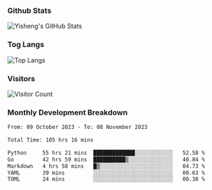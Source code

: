 ### Github Stats
![Yisheng's GitHub Stats](https://github-readme-stats-9qabuvhk1-gongyisheng.vercel.app/api?username=gongyisheng&count_private=true&show_icons=true)
### Tog Langs
![Top Langs](https://github-readme-stats-9qabuvhk1-gongyisheng.vercel.app/api/top-langs/?username=gongyisheng&layout=compact)
### Visitors
![Visitor Count](https://profile-counter.glitch.me/gongyisheng/count.svg)
### Monthly Development Breakdown
<!--START_SECTION:waka-->

```txt
From: 09 October 2023 - To: 08 November 2023

Total Time: 105 hrs 16 mins

Python     55 hrs 21 mins  █████████████░░░░░░░░░░░░   52.58 %
Go         42 hrs 59 mins  ██████████▒░░░░░░░░░░░░░░   40.84 %
Markdown   4 hrs 58 mins   █▒░░░░░░░░░░░░░░░░░░░░░░░   04.73 %
YAML       39 mins         ░░░░░░░░░░░░░░░░░░░░░░░░░   00.63 %
TOML       24 mins         ░░░░░░░░░░░░░░░░░░░░░░░░░   00.38 %
```

<!--END_SECTION:waka-->
